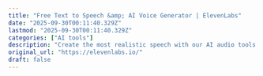 ```yaml
---
title: "Free Text to Speech &amp; AI Voice Generator | ElevenLabs"
date: "2025-09-30T00:11:40.329Z"
lastmod: "2025-09-30T00:11:40.329Z"
categories: ["AI tools"]
description: "Create the most realistic speech with our AI audio tools in 1000s of voices and 70+ languages. Easy to use API's and SDK's. Scalable, secure, and customizable voice solutions tailored for enterprise needs. Pioneering research in Text to Speech and AI Voice Generation."
original_url: "https://elevenlabs.io/"
draft: false
---
```

